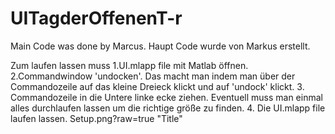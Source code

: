 # UITagderOffenenT-r
Main Code was done by Marcus. 
Haupt Code wurde von Markus erstellt.

Zum laufen lassen muss 
    1.UI.mlapp file mit Matlab öffnen. 
    2.Commandwindow 'undocken'. Das macht man indem man über der Commandozeile 
       auf das kleine Dreieck klickt und auf 'undock' klickt. 
    3. Commandozeile in die Untere linke ecke ziehen. 
       Eventuell muss man einmal alles durchlaufen lassen um die richtige größe zu finden. 
    4. Die UI.mlapp file laufen lassen.
    Setup.png?raw=true "Title"

